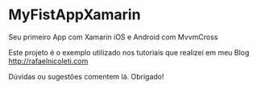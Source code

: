 # MyFistAppXamarin
Seu primeiro App com Xamarin iOS e Android com MvvmCross

Este projeto é o exemplo utilizado nos tutoriais que realizei em meu Blog http://rafaelnicoleti.com

Dúvidas ou sugestões comentem lá. Obrigado!
